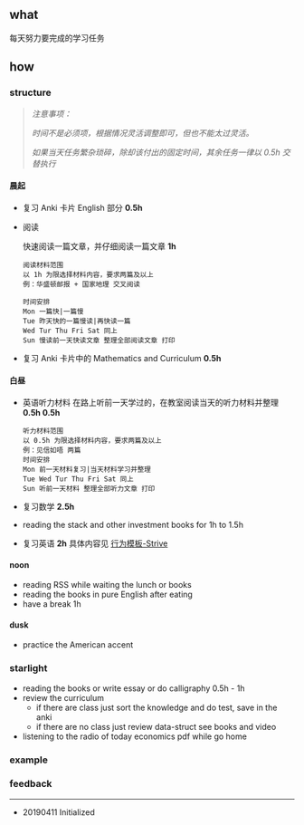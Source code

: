 ## what

每天努力要完成的学习任务

## how

### structure

> *注意事项：*
>
> *时间不是必须项，根据情况灵活调整即可，但也不能太过灵活。*
>
> *如果当天任务繁杂琐碎，除却该付出的固定时间，其余任务一律以 0.5h 交替执行*

#### 晨起 

- 复习 Anki 卡片 English 部分 **0.5h**

- 阅读

  快速阅读一篇文章，并仔细阅读一篇文章 **1h**

  ```
  阅读材料范围
  以 1h 为限选择材料内容，要求两篇及以上
  例：华盛顿邮报 + 国家地理 交叉阅读 
  
  时间安排
  Mon 一篇快|一篇慢
  Tue 昨天快的一篇慢读|再快读一篇
  Wed Tur Thu Fri Sat 同上
  Sun 慢读前一天快读文章 整理全部阅读文章 打印
  ```

- 复习 Anki 卡片中的 Mathematics and Curriculum **0.5h**

#### 白昼

- 英语听力材料 在路上听前一天学过的，在教室阅读当天的听力材料并整理 **0.5h 0.5h** 

  ```
  听力材料范围
  以 0.5h 为限选择材料内容，要求两篇及以上
  例：见信如唔 两篇
  时间安排
  Mon 前一天材料复习|当天材料学习并整理
  Tue Wed Tur Thu Fri Sat 同上
  Sun 听前一天材料 整理全部听力文章 打印 
  ```

- 复习数学 **2.5h**

- reading the stack and other investment books for 1h to 1.5h

- 复习英语 **2h** 具体内容见 [行为模板-Strive](behavior-pattern\20190411-2.md)

#### noon 

- reading RSS while waiting the lunch or books 
- reading the books in pure English after eating 
- have a break 1h

#### dusk

- practice the American accent 

### starlight 

- reading the books or write essay or do calligraphy 0.5h - 1h
- review the curriculum  
  - if there are class just sort the knowledge and do test, save in the anki 
  - if there are no class just review data-struct see books and video  
- listening to the radio of today economics pdf while go home 

### example

### feedback

------

- 20190411 Initialized